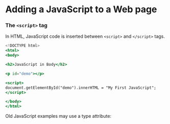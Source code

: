 # Adding a JavaScript to a Web page 

### The `<script>` tag

In HTML, JavaScript code is inserted between `<script>` and `</script>` tags.

```jsx
<!DOCTYPE html>
<html>
<body>

<h2>JavaScript in Body</h2>

<p id="demo"></p>

<script>
document.getElementById("demo").innerHTML = "My First JavaScript";
</script>

</body>
</html>
```

Old JavaScript examples may use a type attribute: <script type="text/javascript">.

The type attribute is not required. JavaScript is the default scripting language in HTML.

### **JavaScript Functions and Events**

A JavaScript `function` is a block of JavaScript code, that can be executed when "called" for.

For example, a function can be called when an **event** occurs, like when the user clicks a button.

### **JavaScript in <head> or <body>**

You can place any number of scripts in an HTML document.

Scripts can be placed in the `<body>`, or in the `<head>` section of an HTML page, or in both.

### **JavaScript in <head>**

In this example, a JavaScript `function` is placed in the `<head>` section of an HTML page.

The function is invoked (called) when a button is clicked:

```jsx
<!DOCTYPE html>
<html>
<head>
<script>
function myFunction() {
  document.getElementById("demo").innerHTML = "Paragraph changed.";
}
</script>
</head>
<body>
<h2>Demo JavaScript in Head</h2>

<p id="demo">A Paragraph</p>
<button type="button" onclick="myFunction()">Try it</button>

</body>
</html>
```

### **JavaScript in <body>**

In this example, a JavaScript `function` is placed in the `<body>` section of an HTML page.

The function is invoked (called) when a button is clicked:

```jsx
<!DOCTYPE html>
<html>
<body>

<h2>Demo JavaScript in Body</h2>

<p id="demo">A Paragraph</p>

<button type="button" onclick="myFunction()">Try it</button>

<script>
function myFunction() {
  document.getElementById("demo").innerHTML = "Paragraph changed.";
}
</script>

</body>
</html>
```